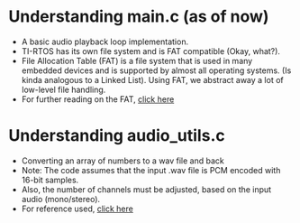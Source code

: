 # Understanding main.c (as of now)
- A basic audio playback loop implementation.
- TI-RTOS has its own file system and is FAT compatible (Okay, what?). 
- File Allocation Table (FAT) is a file system that is used in many embedded devices and is supported by almost all operating systems. (Is kinda analogous to a Linked List). Using FAT, we abstract away a lot of low-level file handling.
- For further reading on the FAT, [click here](https://www.tuxera.com/blog/understanding-fat-exfat-file-system/)

# Understanding audio_utils.c
- Converting an array of numbers to a wav file and back
- Note: The code assumes that the input .wav file is PCM encoded with 16-bit samples.
- Also, the number of channels must be adjusted, based on the input audio (mono/stereo).
- For reference used, [click here](https://docs.fileformat.com/audio/wav/)
